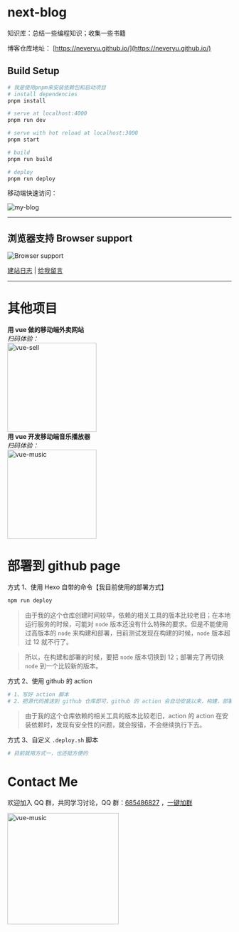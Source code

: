 # next-blog
知识库：总结一些编程知识；收集一些书籍


博客仓库地址： [https://neveryu.github.io/](https://neveryu.github.io/)

## Build Setup

```bash
# 我是使用pnpm来安装依赖包和启动项目
# install dependencies
pnpm install

# serve at localhost:4000
pnpm run dev

# serve with hot reload at localhost:3000
pnpm start

# build
pnpm run build

# deploy
pnpm run deploy
```

移动端快速访问：

![my-blog](https://neveryu.github.io/images/view-my-blog.png)

---

## 浏览器支持 Browser support

![Browser support](http://iissnan.com/nexus/next/browser-support.png)

[建站日志](https://neveryu.github.io/weblog/) | [给我留言](https://neveryu.github.io/guestbook/)

---

# 其他项目

<div>
  <div title="sell">
    <b>用 vue 做的移动端外卖网站</b>
    <br>
    <i>扫码体验：</i>
    <br>  
    <img src="https://neveryu.github.io/images/vue-sell-2.png" alt="vue-sell" width="200">
  </div>
  <div title="vue-music">
    <b>用 vue 开发移动端音乐播放器</b>
    <br>
    <i>扫码体验：</i>
    <br>
    <img src="https://neveryu.github.io/images/vue-music-1.png" alt="vue-music" width="200">
  </div>
</div>

# 部署到 github page

方式 1、使用 Hexo 自带的命令【我目前使用的部署方式】

```bash
npm run deploy
```

> 由于我的这个仓库创建时间较早，依赖的相关工具的版本比较老旧；在本地运行服务的时候，可能对 `node` 版本还没有什么特殊的要求。但是不能使用过高版本的 `node` 来构建和部署，目前测试发现在构建的时候，`node` 版本超过 12 就不行了。

> 所以，在构建和部署的时候，要把 `node` 版本切换到 12；部署完了再切换 `node` 到一个比较新的版本。

方式 2、使用 github 的 action

```bash
# 1、写好 action 脚本
# 2、把源代码推送到 github 仓库即可，github 的 action 会自动安装以来，构建，部署
```

> 由于我的这个仓库依赖的相关工具的版本比较老旧，action 的 action 在安装依赖时，发现有安全性的问题，就会报错，不会继续执行下去。

方式 3、自定义 `.deploy.sh` 脚本

```bash
# 目前就用方式一，也还挺方便的
```

# Contact Me

欢迎加入 QQ 群，共同学习讨论，QQ 群：[685486827](//shang.qq.com/wpa/qunwpa?idkey=32da7a18744756b0d8ffdd05b84999afecb5265dbad0fb119033e122abe803f3) ，<a target="_blank" href="//shang.qq.com/wpa/qunwpa?idkey=32da7a18744756b0d8ffdd05b84999afecb5265dbad0fb119033e122abe803f3">一键加群</a>

<img src="https://neveryu.github.io/images/qq-group.png" alt="vue-music" width="250">
